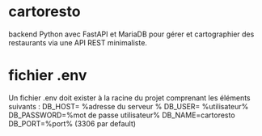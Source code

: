 # cartoresto
backend Python avec FastAPI et MariaDB pour gérer et cartographier des restaurants via une API REST minimaliste.

# fichier .env  
Un fichier .env doit exister à la racine du projet comprenant les éléments suivants : 
DB_HOST= %adresse du serveur %
DB_USER= %utilisateur%
DB_PASSWORD=%mot de passe utilisateur%
DB_NAME=cartoresto
DB_PORT=%port% (3306 par default)